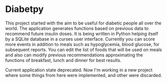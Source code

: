 Diabetpy
========

This project started with the aim to be useful for diabetic people all over the world. The application generates functions based on previous data to recommend future insulin doses. It is being written in Python helping itself by a SQLite database in a curses user interface. Currently you can score more events in addition to meals such as hypoglycemia, blood glucose, for subsequent reports. You can edit the list of foods that will be used on meals and also can modify previous recommendations approximating the functions of breakfast, lunch and dinner for best results.

Current application state deprecated. Now I'm working in a new project where some things from here were implemented, and other were discarded.
